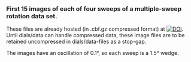 ### First 15 images of each of four sweeps of a multiple-sweep rotation data set.

These files are already hosted (in .cbf.gz compressed format) at [![DOI](https://zenodo.org/badge/DOI/10.5281/zenodo.51405.svg)](https://doi.org/10.5281/zenodo.51405).
Until dials/data can handle compressed data, these image files are to be retained uncompressed in
dials/data-files as a stop-gap.

The images have an oscillation of 0.1°, so each sweep is a 1.5° wedge.